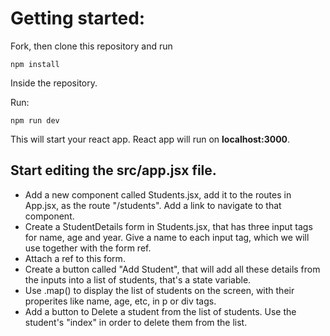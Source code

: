 # Getting started:
Fork, then clone this repository and run

    npm install

Inside the repository.

Run:

    npm run dev

This will start your react app.
React app will run on **localhost:3000**.

## Start editing the **src/app.jsx** file.
- Add a new component called Students.jsx, add it to the routes in App.jsx, as the route "/students". Add a link to navigate to that component.
- Create a StudentDetails form in Students.jsx, that has three input tags for name, age and year. Give a name to each input tag, which we will use together with the form ref.
- Attach a ref to this form.
- Create a button called "Add Student", that will add all these details from the inputs into a list of students, that's a state variable.
- Use .map() to display the list of students on the screen, with their properites like name, age, etc, in p or div tags.
- Add a button to Delete a student from the list of students. Use the student's "index" in order to delete them from the list.
